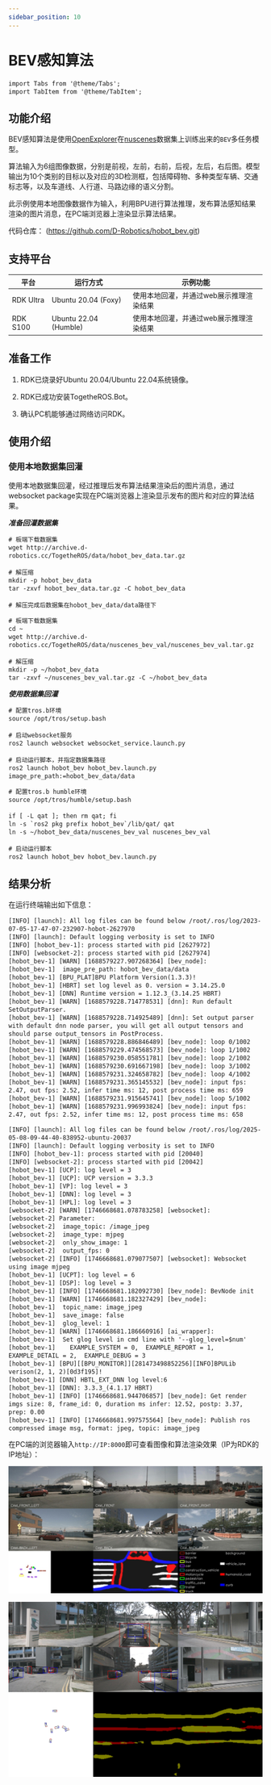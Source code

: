 ```yaml
---
sidebar_position: 10
---
```

# BEV感知算法

```mdx-code-block
import Tabs from '@theme/Tabs';
import TabItem from '@theme/TabItem';
```

## 功能介绍

BEV感知算法是使用[OpenExplorer](https://developer.d-robotics.cc/api/v1/fileData/horizon_j5_open_explorer_cn_doc/hat/source/examples/bev.html)在[nuscenes](https://www.nuscenes.org/nuscenes)数据集上训练出来的`BEV`多任务模型。

算法输入为6组图像数据，分别是前视，左前，右前，后视，左后，右后图。模型输出为10个类别的目标以及对应的3D检测框，包括障碍物、多种类型车辆、交通标志等，以及车道线、人行道、马路边缘的语义分割。

此示例使用本地图像数据作为输入，利用BPU进行算法推理，发布算法感知结果渲染的图片消息，在PC端浏览器上渲染显示算法结果。

代码仓库： (https://github.com/D-Robotics/hobot_bev.git)

## 支持平台

| 平台      | 运行方式     | 示例功能                                |
| --------- | ------------ | --------------------------------------- |
| RDK Ultra | Ubuntu 20.04 (Foxy) | 使用本地回灌，并通过web展示推理渲染结果 |
| RDK S100 | Ubuntu 22.04 (Humble) | 使用本地回灌，并通过web展示推理渲染结果 |

## 准备工作

1. RDK已烧录好Ubuntu 20.04/Ubuntu 22.04系统镜像。

2. RDK已成功安装TogetheROS.Bot。

3. 确认PC机能够通过网络访问RDK。

## 使用介绍

### 使用本地数据集回灌

使用本地数据集回灌，经过推理后发布算法结果渲染后的图片消息，通过websocket package实现在PC端浏览器上渲染显示发布的图片和对应的算法结果。

***准备回灌数据集***

<Tabs groupId="tros-distro">
<TabItem value="foxy" label="Foxy">

```shell
# 板端下载数据集
wget http://archive.d-robotics.cc/TogetheROS/data/hobot_bev_data.tar.gz

# 解压缩
mkdir -p hobot_bev_data
tar -zxvf hobot_bev_data.tar.gz -C hobot_bev_data

# 解压完成后数据集在hobot_bev_data/data路径下
```

</TabItem>

<TabItem value="humble" label="Humble">

```shell
# 板端下载数据集
cd ~
wget http://archive.d-robotics.cc/TogetheROS/data/nuscenes_bev_val/nuscenes_bev_val.tar.gz

# 解压缩
mkdir -p ~/hobot_bev_data
tar -zxvf ~/nuscenes_bev_val.tar.gz -C ~/hobot_bev_data
```

</TabItem>

</Tabs>

***使用数据集回灌***

<Tabs groupId="tros-distro">
<TabItem value="foxy" label="Foxy">

```shell
# 配置tros.b环境
source /opt/tros/setup.bash

# 启动websocket服务
ros2 launch websocket websocket_service.launch.py

# 启动运行脚本，并指定数据集路径
ros2 launch hobot_bev hobot_bev.launch.py image_pre_path:=hobot_bev_data/data
```

</TabItem>

<TabItem value="humble" label="Humble">

```shell
# 配置tros.b humble环境
source /opt/tros/humble/setup.bash

if [ -L qat ]; then rm qat; fi
ln -s `ros2 pkg prefix hobot_bev`/lib/qat/ qat
ln -s ~/hobot_bev_data/nuscenes_bev_val nuscenes_bev_val

# 启动运行脚本
ros2 launch hobot_bev hobot_bev.launch.py
```

</TabItem>

</Tabs>

## 结果分析

在运行终端输出如下信息：

<Tabs groupId="tros-distro">
<TabItem value="foxy" label="Foxy">

```text
[INFO] [launch]: All log files can be found below /root/.ros/log/2023-07-05-17-47-07-232907-hobot-2627970
[INFO] [launch]: Default logging verbosity is set to INFO
[INFO] [hobot_bev-1]: process started with pid [2627972]
[INFO] [websocket-2]: process started with pid [2627974]
[hobot_bev-1] [WARN] [1688579227.907268364] [bev_node]:
[hobot_bev-1]  image_pre_path: hobot_bev_data/data
[hobot_bev-1] [BPU_PLAT]BPU Platform Version(1.3.3)!
[hobot_bev-1] [HBRT] set log level as 0. version = 3.14.25.0
[hobot_bev-1] [DNN] Runtime version = 1.12.3_(3.14.25 HBRT)
[hobot_bev-1] [WARN] [1688579228.714778531] [dnn]: Run default SetOutputParser.
[hobot_bev-1] [WARN] [1688579228.714925489] [dnn]: Set output parser with default dnn node parser, you will get all output tensors and should parse output_tensors in PostProcess.
[hobot_bev-1] [WARN] [1688579228.886846489] [bev_node]: loop 0/1002
[hobot_bev-1] [WARN] [1688579229.474568573] [bev_node]: loop 1/1002
[hobot_bev-1] [WARN] [1688579230.058551781] [bev_node]: loop 2/1002
[hobot_bev-1] [WARN] [1688579230.691667198] [bev_node]: loop 3/1002
[hobot_bev-1] [WARN] [1688579231.324658782] [bev_node]: loop 4/1002
[hobot_bev-1] [WARN] [1688579231.365145532] [bev_node]: input fps: 2.47, out fps: 2.52, infer time ms: 12, post process time ms: 659
[hobot_bev-1] [WARN] [1688579231.915645741] [bev_node]: loop 5/1002
[hobot_bev-1] [WARN] [1688579231.996993824] [bev_node]: input fps: 2.47, out fps: 2.52, infer time ms: 12, post process time ms: 658
```

</TabItem>

<TabItem value="humble" label="Humble">

```text
[INFO] [launch]: All log files can be found below /root/.ros/log/2025-05-08-09-44-40-838952-ubuntu-20037
[INFO] [launch]: Default logging verbosity is set to INFO
[INFO] [hobot_bev-1]: process started with pid [20040]
[INFO] [websocket-2]: process started with pid [20042]
[hobot_bev-1] [UCP]: log level = 3
[hobot_bev-1] [UCP]: UCP version = 3.3.3
[hobot_bev-1] [VP]: log level = 3
[hobot_bev-1] [DNN]: log level = 3
[hobot_bev-1] [HPL]: log level = 3
[websocket-2] [WARN] [1746668681.078783258] [websocket]:
[websocket-2] Parameter:
[websocket-2]  image_topic: /image_jpeg
[websocket-2]  image_type: mjpeg
[websocket-2]  only_show_image: 1
[websocket-2]  output_fps: 0
[websocket-2] [INFO] [1746668681.079077507] [websocket]: Websocket using image mjpeg
[hobot_bev-1] [UCPT]: log level = 6
[hobot_bev-1] [DSP]: log level = 3
[hobot_bev-1] [INFO] [1746668681.182092730] [bev_node]: BevNode init
[hobot_bev-1] [WARN] [1746668681.182327429] [bev_node]:
[hobot_bev-1]  topic_name: image_jpeg
[hobot_bev-1]  save_image: false
[hobot_bev-1]  glog_level: 1
[hobot_bev-1] [WARN] [1746668681.186660916] [ai_wrapper]:
[hobot_bev-1]  Set glog level in cmd line with '--glog_level=$num'
[hobot_bev-1]    EXAMPLE_SYSTEM = 0,  EXAMPLE_REPORT = 1,  EXAMPLE_DETAIL = 2,  EXAMPLE_DEBUG = 3
[hobot_bev-1] [BPU][[BPU_MONITOR]][281473498852256][INFO]BPULib verison(2, 1, 2)[0d3f195]!
[hobot_bev-1] [DNN] HBTL_EXT_DNN log level:6
[hobot_bev-1] [DNN]: 3.3.3_(4.1.17 HBRT)
[hobot_bev-1] [INFO] [1746668681.944706857] [bev_node]: Get render imgs size: 8, frame_id: 0, duration ms infer: 12.52, postp: 3.37, prep: 0.00
[hobot_bev-1] [INFO] [1746668681.997575564] [bev_node]: Publish ros compressed image msg, format: jpeg, topic: image_jpeg
```

</TabItem>

</Tabs>

在PC端的浏览器输入`http://IP:8000`即可查看图像和算法渲染效果（IP为RDK的IP地址）：

<Tabs groupId="tros-distro">
<TabItem value="foxy" label="Foxy">

![](/../static/img/05_Robot_development/03_boxs/function/image/box_adv/render_bev.jpeg)

</TabItem>

<TabItem value="humble" label="Humble">

![](/../static/img/05_Robot_development/03_boxs/function/image/box_adv/render_bev_s100.jpeg)

</TabItem>

</Tabs>
